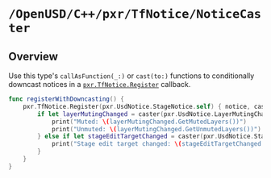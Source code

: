 # ``/OpenUSD/C++/pxr/TfNotice/NoticeCaster``

## Overview

Use this type's ``callAsFunction(_:)`` or ``cast(to:)`` functions to conditionally downcast notices in a [`pxr.TfNotice.Register`](doc:/OpenUSD/C++/pxr/TfNotice/Register(_:_:)-99j13) callback. 

```swift
func registerWithDowncasting() {
    pxr.TfNotice.Register(pxr.UsdNotice.StageNotice.self) { notice, caster in
        if let layerMutingChanged = caster(pxr.UsdNotice.LayerMutingChanged.self) {
            print("Muted: \(layerMutingChanged.GetMutedLayers())")
            print("Unmuted: \(layerMutingChanged.GetUnmutedLayers())")
        } else if let stageEditTargetChanged = caster(pxr.UsdNotice.StageEditTargetChanged.self) {
            print("Stage edit target changed: \(stageEditTargetChanged.GetStage())")
        }
    }
}
```